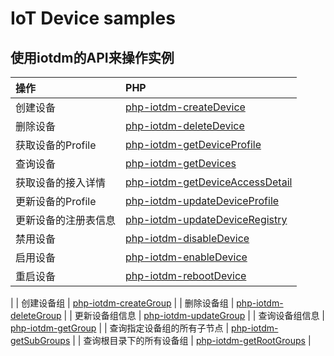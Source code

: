 # IoT Device samples

## 使用iotdm的API来操作实例

| 操作 | PHP |
| :-- | :-- |
| 创建设备 | [php-iotdm-createDevice](./php-iotdm-createDevice) |
| 删除设备 | [php-iotdm-deleteDevice](./php-iotdm-deleteDevice) |
| 获取设备的Profile | [php-iotdm-getDeviceProfile](./php-iotdm-getDeviceProfile) |
| 查询设备 | [php-iotdm-getDevices](./php-iotdm-getDevices) |
| 获取设备的接入详情 | [php-iotdm-getDeviceAccessDetail](./php-iotdm-getDeviceAccessDetail) |
| 更新设备的Profile | [php-iotdm-updateDeviceProfile](./php-iotdm-updateDeviceProfile) |
| 更新设备的注册表信息 | [php-iotdm-updateDeviceRegistry](./php-iotdm-updateDeviceRegistry) |
| 禁用设备 | [php-iotdm-disableDevice](./php-iotdm-disableDevice) |
| 启用设备 | [php-iotdm-enableDevice](./php-iotdm-enableDevice) |
| 重启设备 | [php-iotdm-rebootDevice](./php-iotdm-rebootDevice) |
|
| 创建设备组 | [php-iotdm-createGroup](./php-iotdm-createGroup) |
| 删除设备组 | [php-iotdm-deleteGroup](./php-iotdm-deleteGroup) |
| 更新设备组信息 | [php-iotdm-updateGroup](./php-iotdm-updateGroup) |
| 查询设备组信息 | [php-iotdm-getGroup](./php-iotdm-getGroup) |
| 查询指定设备组的所有子节点 | [php-iotdm-getSubGroups](./php-iotdm-getSubGroups) |
| 查询根目录下的所有设备组 | [php-iotdm-getRootGroups](./php-iotdm-getRootGroups) |